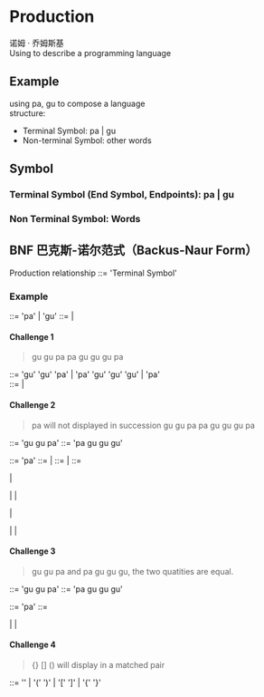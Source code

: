 # Production 
诺姆 · 乔姆斯基  
Using to describe a programming language  
## Example
using pa, gu to compose a language  
structure:
- Terminal Symbol: pa | gu  
- Non-terminal Symbol: other words
## Symbol
### Terminal Symbol (End Symbol, Endpoints): pa | gu 
### Non Terminal Symbol: Words

## BNF 巴克斯-诺尔范式（Backus-Naur Form）
Production relationship ::= <Non-terminal Symbol> 'Terminal Symbol'
### Example
<words> ::= 'pa' | 'gu'
<alien language> ::= <words> | <alien language> <words>

#### Challenge 1
> gu gu pa
pa gu gu gu
pa

<words> ::= 'gu' 'gu' 'pa' | 'pa' 'gu' 'gu' 'gu' | 'pa'  
<alien language> ::= <words> | <alien language> <words>

#### Challenge 2
> pa will not displayed in succession
gu gu pa
pa gu gu gu
pa

<ggp> ::= 'gu gu pa'
<pggg> ::= 'pa gu gu gu'
<p> ::= 'pa'
<ggp-list> ::= <ggp> | <ggp-list> <ggp>
<pggg-list> ::= <pggg> | <pggg-list> <pggg>
<alien-stat> ::=  <pggg-list> <p> <gpp-list> | <p> <ggp-list> | <pggg-list> <gpp-list> | <pggg-list> <p> | <p> | <ggp-list> | <pggg-list>

#### Challenge 3
> gu gu pa and pa gu gu gu, the two quatities are equal.

<ggp> ::= 'gu gu pa'
<pggg> ::= 'pa gu gu gu'
<p> ::= 'pa'
<alien-list> ::= <p> | <pggg> <ggp> | <pggg> <alien-list> <ggp>

#### Challenge 4
> {} [] () will display in a matched pair

<brackets> ::= '' | '(' <brackets> ')' <brackets> | '[' <brackets> ']' <brackets> | '{' <brackets> '}' <brackets> 